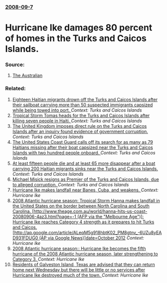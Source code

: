 ### [2008-09-7](/news/2008/09/7/index.md)

#  Hurricane Ike damages 80 percent of homes in the Turks and Caicos Islands. 




### Source:

1. [The Australian](http://www.theaustralian.news.com.au/story/0,25197,24309666-2703,00.html)

### Related:

1. [Eighteen Haitian migrants drown off the Turks and Caicos Islands after their sailboat carrying more than 50 suspected immigrants capsized while being towed into port. ](/news/2013/12/25/eighteen-haitian-migrants-drown-off-the-turks-and-caicos-islands-after-their-sailboat-carrying-more-than-50-suspected-immigrants-capsized-wh.md) _Context: Turks and Caicos Islands_
2. [Tropical Storm Tomas heads for the Turks and Caicos Islands after killing seven people in Haiti. ](/news/2010/11/6/tropical-storm-tomas-heads-for-the-turks-and-caicos-islands-after-killing-seven-people-in-haiti.md) _Context: Turks and Caicos Islands_
3. [ The United Kingdom imposes direct rule on the Turks and Caicos Islands after an inquiry found evidence of government corruption. ](/news/2009/08/14/the-united-kingdom-imposes-direct-rule-on-the-turks-and-caicos-islands-after-an-inquiry-found-evidence-of-government-corruption.md) _Context: Turks and Caicos Islands_
4. [ The United States Coast Guard calls off its search for as many as 79 Haitians missing after their boat capsized near the Turks and Caicos Islands with two hundred people onboard. ](/news/2009/07/30/the-united-states-coast-guard-calls-off-its-search-for-as-many-as-79-haitians-missing-after-their-boat-capsized-near-the-turks-and-caicos-i.md) _Context: Turks and Caicos Islands_
5. [ At least fifteen people die and at least 65 more disappear after a boat carrying 200 Haitian migrants sinks near the Turks and Caicos Islands. ](/news/2009/07/28/at-least-fifteen-people-die-and-at-least-65-more-disappear-after-a-boat-carrying-200-haitian-migrants-sinks-near-the-turks-and-caicos-islan.md) _Context: Turks and Caicos Islands_
6. [ Michael Misick resigns as Premier of the Turks and Caicos Islands, due to alleged corruption. ](/news/2009/03/24/michael-misick-resigns-as-premier-of-the-turks-and-caicos-islands-due-to-alleged-corruption.md) _Context: Turks and Caicos Islands_
7. [ Hurricane Ike makes landfall near Banes, Cuba, and weakens. ](/news/2008/09/8/hurricane-ike-makes-landfall-near-banes-cuba-and-weakens.md) _Context: Hurricane Ike_
8. [ 2008 Atlantic hurricane season: Tropical Storm Hanna makes landfall in the United States on the border between North Carolina and South Carolina. [http://www.theage.com.au/world/hanna-hits-us-coast-20080906-4az3.html?page=-1 (AFP via the "Melbourne Age")]: Hurricane Ike reaches Category 4 strength as it prepares to hit Turks and Caicos. [http://ap.google.com/article/ALeqM5g918hbtK02_PM8gtnv_-6UZu8yEAD931FDUG0 (AP via Google News)]date=October 2012](/news/2008/09/6/2008-atlantic-hurricane-season-tropical-storm-hanna-makes-landfall-in-the-united-states-on-the-border-between-north-carolina-and-south-car.md) _Context: Hurricane Ike_
9. [ 2008 Atlantic hurricane season:: Hurricane Ike becomes the fifth hurricane of the 2008 Atlantic hurricane season, later strengthening to Category 3. ](/news/2008/09/3/2008-atlantic-hurricane-season-hurricane-ike-becomes-the-fifth-hurricane-of-the-2008-atlantic-hurricane-season-later-strengthening-to-ca.md) _Context: Hurricane Ike_
10. [ Residents of Galveston Island, Texas are advised that they can return home next Wednesday but there will be little or no services after Hurricane Ike destroyed much of the town. ](/news/2008/09/20/residents-of-galveston-island-texas-are-advised-that-they-can-return-home-next-wednesday-but-there-will-be-little-or-no-services-after-hur.md) _Context: Hurricane Ike_
